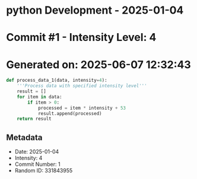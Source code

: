 ﻿# python Development - 2025-01-04
# Commit #1 - Intensity Level: 4
# Generated on: 2025-06-07 12:32:43
```python
def process_data_1(data, intensity=4):
    '''Process data with specified intensity level'''
    result = []
    for item in data:
        if item > 0:
            processed = item * intensity + 53
            result.append(processed)
    return result
```
## Metadata
- Date: 2025-01-04
- Intensity: 4
- Commit Number: 1
- Random ID: 331843955
